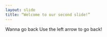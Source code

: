 ```yaml
---
layout: slide
title: “Welcome to our second slide!”
---
```

Wanna go back
Use the left arrow to go back!
